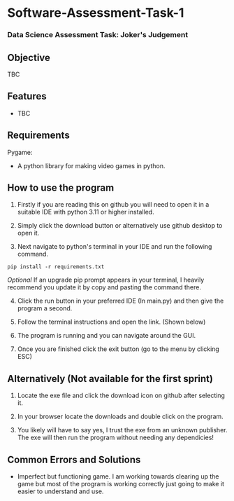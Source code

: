 # Software-Assessment-Task-1
### Data Science Assessment Task: Joker's Judgement
## Objective
TBC


## Features
- TBC


## Requirements
Pygame:
- A python library for making video games in python.

## How to use the program
1. Firstly if you are reading this on github you will need to open it in a suitable IDE with python 3.11 or higher installed.
2. Simply click the download button or alternatively use github desktop to open it.

3. Next navigate to python's terminal in your IDE and run the following command.
```
pip install -r requirements.txt
```
*Optional* If an upgrade pip prompt appears in your terminal, I heavily recommend you update it by copy and pasting the command there.

4. Click the run button in your preferred IDE (In main.py) and then give the program a second.

5. Follow the terminal instructions and open the link. (Shown below)

6. The program is running and you can navigate around the GUI. 

7. Once you are finished click the exit button (go to the menu by clicking ESC)

## Alternatively (Not available for the first sprint)

1. Locate the exe file and click the download icon on github after selecting it.

2. In your browser locate the downloads and double click on the program. 

3. You likely will have to say yes, I trust the exe from an unknown publisher. The exe will then run the program without needing any dependicies!

## Common Errors and Solutions
- Imperfect but functioning game. I am working towards clearing up the game but most of the program is working correctly just going to make it easier to understand and use.